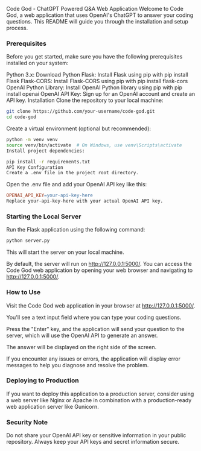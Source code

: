 Code God - ChatGPT Powered Q&A Web Application
Welcome to Code God, a web application that uses OpenAI's ChatGPT to answer your coding questions. This README will guide you through the installation and setup process.

### Prerequisites
Before you get started, make sure you have the following prerequisites installed on your system:

Python 3.x: Download Python
Flask: Install Flask using pip with pip install Flask
Flask-CORS: Install Flask-CORS using pip with pip install flask-cors
OpenAI Python Library: Install OpenAI Python library using pip with pip install openai
OpenAI API Key: Sign up for an OpenAI account and create an API key.
Installation
Clone the repository to your local machine:

```bash
git clone https://github.com/your-username/code-god.git
cd code-god
```
Create a virtual environment (optional but recommended):

```bash
python -m venv venv
source venv/bin/activate  # On Windows, use venv\Scripts\activate
Install project dependencies:
```

```bash
pip install -r requirements.txt
API Key Configuration
Create a .env file in the project root directory.
```

Open the .env file and add your OpenAI API key like this:

```makefile
OPENAI_API_KEY=your-api-key-here
Replace your-api-key-here with your actual OpenAI API key.
```

### Starting the Local Server
Run the Flask application using the following command:

```bash
python server.py
```
This will start the server on your local machine.

By default, the server will run on http://127.0.0.1:5000/. You can access the Code God web application by opening your web browser and navigating to http://127.0.0.1:5000/.

### How to Use

Visit the Code God web application in your browser at http://127.0.0.1:5000/.

You'll see a text input field where you can type your coding questions.

Press the "Enter" key, and the application will send your question to the server, which will use the OpenAI API to generate an answer.

The answer will be displayed on the right side of the screen.

If you encounter any issues or errors, the application will display error messages to help you diagnose and resolve the problem.

### Deploying to Production
If you want to deploy this application to a production server, consider using a web server like Nginx or Apache in combination with a production-ready web application server like Gunicorn.

### Security Note
Do not share your OpenAI API key or sensitive information in your public repository. Always keep your API keys and secret information secure.
